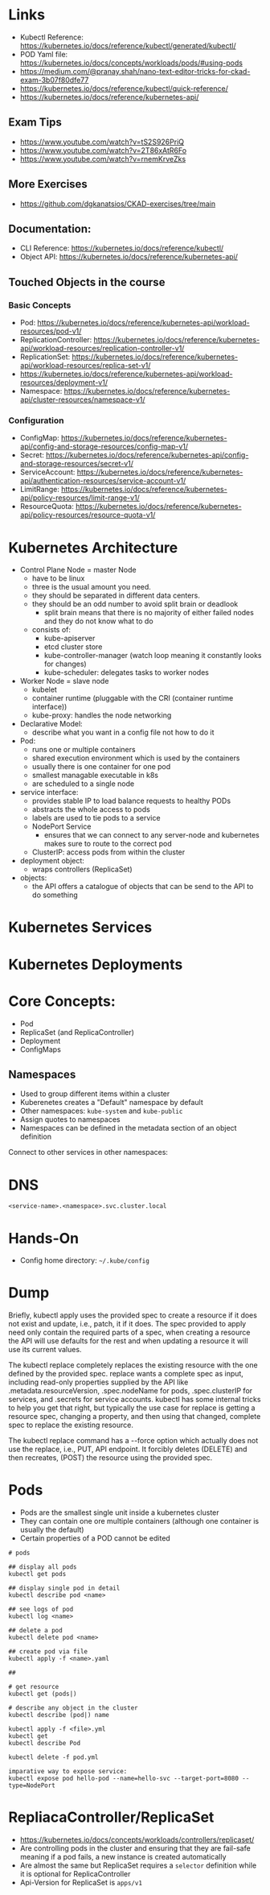 # Links
* Kubectl Reference: https://kubernetes.io/docs/reference/kubectl/generated/kubectl/
* POD Yaml file: https://kubernetes.io/docs/concepts/workloads/pods/#using-pods
* https://medium.com/@pranay.shah/nano-text-editor-tricks-for-ckad-exam-3b07f80dfe77
* https://kubernetes.io/docs/reference/kubectl/quick-reference/
* https://kubernetes.io/docs/reference/kubernetes-api/

## Exam Tips
* https://www.youtube.com/watch?v=tS2S926PriQ
* https://www.youtube.com/watch?v=2T86xAtR6Fo
* https://www.youtube.com/watch?v=rnemKrveZks

## More Exercises
* https://github.com/dgkanatsios/CKAD-exercises/tree/main

## Documentation:
* CLI Reference: https://kubernetes.io/docs/reference/kubectl/
* Object API: https://kubernetes.io/docs/reference/kubernetes-api/

## Touched Objects in the course

### Basic Concepts
* Pod: https://kubernetes.io/docs/reference/kubernetes-api/workload-resources/pod-v1/
* ReplicationController: https://kubernetes.io/docs/reference/kubernetes-api/workload-resources/replication-controller-v1/
* ReplicationSet: https://kubernetes.io/docs/reference/kubernetes-api/workload-resources/replica-set-v1/
* https://kubernetes.io/docs/reference/kubernetes-api/workload-resources/deployment-v1/
* Namespace: https://kubernetes.io/docs/reference/kubernetes-api/cluster-resources/namespace-v1/

### Configuration
* ConfigMap: https://kubernetes.io/docs/reference/kubernetes-api/config-and-storage-resources/config-map-v1/
* Secret: https://kubernetes.io/docs/reference/kubernetes-api/config-and-storage-resources/secret-v1/
* ServiceAccount: https://kubernetes.io/docs/reference/kubernetes-api/authentication-resources/service-account-v1/
* LimitRange: https://kubernetes.io/docs/reference/kubernetes-api/policy-resources/limit-range-v1/
* ResourceQuota: https://kubernetes.io/docs/reference/kubernetes-api/policy-resources/resource-quota-v1/

# Kubernetes Architecture
 
* Control Plane Node = master Node
  * have to be linux
  * three is the usual amount you need.
  * they should be separated in different data centers.
  * they should be an odd number to avoid split brain or deadlook
    * split brain means that there is no majority of either failed nodes and they do not know what to do
  * consists of:
    * kube-apiserver
    * etcd cluster store
    * kube-controller-manager (watch loop meaning it constantly looks for changes)
    * kube-scheduler: delegates tasks to worker nodes
* Worker Node = slave node
  * kubelet
  * container runtime (pluggable with the CRI (container runtime interface))
  * kube-proxy: handles the node networking
* Declarative Model:
  * describe what you want in a config file not how to do it
* Pod:
  * runs one or multiple containers
  * shared execution environment which is used by the containers
  * usually there is one container for one pod
  * smallest managable executable in k8s
  * are scheduled to a single node
* service interface:
  * provides stable IP to load balance requests to healthy PODs
  * abstracts the whole access to pods
  * labels are used to tie pods to a service
  * NodePort Service
    * ensures that we can connect to any server-node and kubernetes makes sure to route to the correct pod
  * ClusterIP: access pods from within the cluster
* deployment object:
  * wraps controllers (ReplicaSet)
* objects:
  * the API offers a catalogue of objects that can be send to the API to do something

# Kubernetes Services

# Kubernetes Deployments

# Core Concepts:
* Pod
* ReplicaSet (and ReplicaController)
* Deployment
* ConfigMaps

## Namespaces
* Used to group different items within a cluster
* Kuberenetes creates a "Default" namespace by default
* Other namespaces: `kube-system` and `kube-public`
* Assign quotes to namespaces
* Namespaces can be defined in the metadata section of an object definition

Connect to other services in other namespaces:

# DNS
```
<service-name>.<namespace>.svc.cluster.local
```

# Hands-On

* Config home directory: `~/.kube/config`

# Dump



Briefly, kubectl apply uses the provided spec to create a resource if it does not exist and update, i.e., patch, it if it does. The spec provided to apply need only contain the required parts of a spec, when creating a resource the API will use defaults for the rest and when updating a resource it will use its current values.

The kubectl replace completely replaces the existing resource with the one defined by the provided spec. replace wants a complete spec as input, including read-only properties supplied by the API like .metadata.resourceVersion, .spec.nodeName for pods, .spec.clusterIP for services, and .secrets for service accounts. kubectl has some internal tricks to help you get that right, but typically the use case for replace is getting a resource spec, changing a property, and then using that changed, complete spec to replace the existing resource.

The kubectl replace command has a --force option which actually does not use the replace, i.e., PUT, API endpoint. It forcibly deletes (DELETE) and then recreates, (POST) the resource using the provided spec.

# Pods
* Pods are the smallest single unit inside a kubernetes cluster
* They can contain one ore multiple containers (although one container is usually the default)
* Certain properties of a POD cannot be edited
```
# pods

## display all pods
kubectl get pods

## display single pod in detail
kubectl describe pod <name>

## see logs of pod
kubectl log <name>

## delete a pod
kubectl delete pod <name>

## create pod via file
kubectl apply -f <name>.yaml

## 

# get resource 
kubectl get (pods|)

# describe any object in the cluster
kubectl describe (pod|) name

kubectl apply -f <file>.yml
kubectl get
kubectl describe Pod

kubectl delete -f pod.yml

imparative way to expose service:
kubectl expose pod hello-pod --name=hello-svc --target-port=8080 --type=NodePort

```

# RepliacaController/ReplicaSet
* https://kubernetes.io/docs/concepts/workloads/controllers/replicaset/
* Are controlling pods in the cluster and ensuring that they are fail-safe meaning if a pod fails, a new instance is created automatically
* Are almost the same but ReplicaSet requires a `selector` definition while it is optional for ReplicaController
* Api-Version for ReplicaSet is `apps/v1`